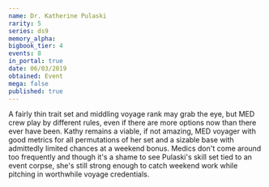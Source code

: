 ```yaml
---
name: Dr. Katherine Pulaski
rarity: 5
series: ds9
memory_alpha:
bigbook_tier: 4
events: 8
in_portal: true
date: 06/03/2019
obtained: Event
mega: false
published: true
---
```


A fairly thin trait set and middling voyage rank may grab the eye, but MED crew play by different rules, even if there are more options now than there ever have been. Kathy remains a viable, if not amazing, MED voyager with good metrics for all permutations of her set and a sizable base with admittedly limited chances at a weekend bonus. Medics don't come around too frequently and though it's a shame to see Pulaski's skill set tied to an event corpse, she's still strong enough to catch weekend work while pitching in worthwhile voyage credentials.
